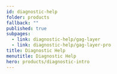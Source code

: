 ```yaml
---
id: diagnostic-help
folder: products
fallback: ""
published: true
subpages:
  - link: diagnostic-help/gag-layer
  - link: diagnostic-help/gag-layer-pro
title: Diagnostic Help
menutitle: Diagnostic Help
hero: products/diagnostic-intro
---
```

